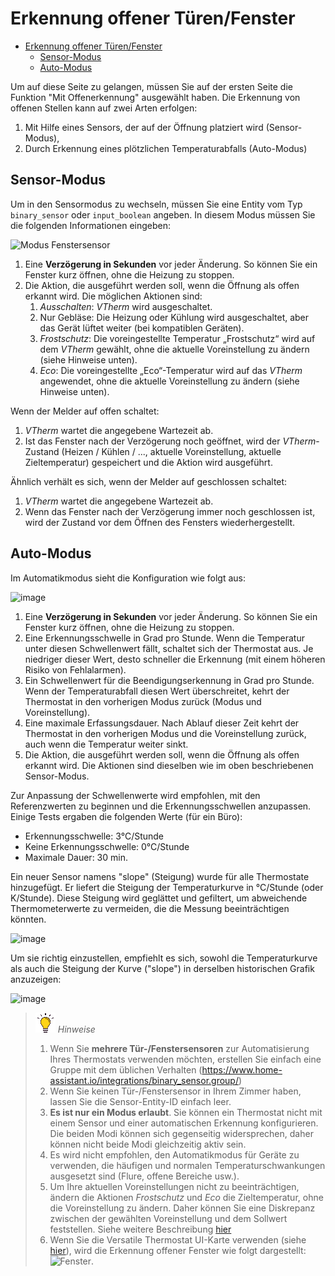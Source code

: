 # Erkennung offener Türen/Fenster

- [Erkennung offener Türen/Fenster](#erkennung-offener-tütrenfenster)
  - [Sensor-Modus](#sensor-modus)
  - [Auto-Modus](#auto-modus)

Um auf diese Seite zu gelangen, müssen Sie auf der ersten Seite die Funktion "Mit Offenerkennung" ausgewählt haben.
Die Erkennung von offenen Stellen kann auf zwei Arten erfolgen:
1. Mit Hilfe eines Sensors, der auf der Öffnung platziert wird (Sensor-Modus),
2. Durch Erkennung eines plötzlichen Temperaturabfalls (Auto-Modus)

## Sensor-Modus
Um in den Sensormodus zu wechseln, müssen Sie eine Entity vom Typ `binary_sensor` oder `input_boolean` angeben.
In diesem Modus müssen Sie die folgenden Informationen eingeben:

![Modus Fenstersensor](images/config-window-sensor.png)

1. Eine **Verzögerung in Sekunden** vor jeder Änderung. So können Sie ein Fenster kurz öffnen, ohne die Heizung zu stoppen.
2. Die Aktion, die ausgeführt werden soll, wenn die Öffnung als offen erkannt wird. Die möglichen Aktionen sind:
   1. _Ausschalten_: _VTherm_ wird ausgeschaltet.
   2. Nur Gebläse: Die Heizung oder Kühlung wird ausgeschaltet, aber das Gerät lüftet weiter (bei kompatiblen Geräten).
   3. _Frostschutz_: Die voreingestellte Temperatur „Frostschutz“ wird auf dem _VTherm_ gewählt, ohne die aktuelle Voreinstellung zu ändern (siehe Hinweise unten).
   4. _Eco_: Die voreingestellte „Eco“-Temperatur wird auf das _VTherm_ angewendet, ohne die aktuelle Voreinstellung zu ändern (siehe Hinweise unten).

Wenn der Melder auf offen schaltet:
1. _VTherm_ wartet die angegebene Wartezeit ab.
2. Ist das Fenster nach der Verzögerung noch geöffnet, wird der _VTherm_-Zustand (Heizen / Kühlen / ..., aktuelle Voreinstellung, aktuelle Zieltemperatur) gespeichert und die Aktion wird ausgeführt.

Ähnlich verhält es sich, wenn der Melder auf geschlossen schaltet:
1. _VTherm_ wartet die angegebene Wartezeit ab.
2. Wenn das Fenster nach der Verzögerung immer noch geschlossen ist, wird der Zustand vor dem Öffnen des Fensters wiederhergestellt.

## Auto-Modus
Im Automatikmodus sieht die Konfiguration wie folgt aus:

![image](images/config-window-auto.png)

1. Eine **Verzögerung in Sekunden** vor jeder Änderung. So können Sie ein Fenster kurz öffnen, ohne die Heizung zu stoppen.
2. Eine Erkennungsschwelle in Grad pro Stunde. Wenn die Temperatur unter diesen Schwellenwert fällt, schaltet sich der Thermostat aus. Je niedriger dieser Wert, desto schneller die Erkennung (mit einem höheren Risiko von Fehlalarmen).
3. Ein Schwellenwert für die Beendigungserkennung in Grad pro Stunde. Wenn der Temperaturabfall diesen Wert überschreitet, kehrt der Thermostat in den vorherigen Modus zurück (Modus und Voreinstellung).
4. Eine maximale Erfassungsdauer. Nach Ablauf dieser Zeit kehrt der Thermostat in den vorherigen Modus und die Voreinstellung zurück, auch wenn die Temperatur weiter sinkt.
5. Die Aktion, die ausgeführt werden soll, wenn die Öffnung als offen erkannt wird. Die Aktionen sind dieselben wie im oben beschriebenen Sensor-Modus.

Zur Anpassung der Schwellenwerte wird empfohlen, mit den Referenzwerten zu beginnen und die Erkennungsschwellen anzupassen. Einige Tests ergaben die folgenden Werte (für ein Büro):
- Erkennungsschwelle: 3°C/Stunde
- Keine Erkennungsschwelle: 0°C/Stunde
- Maximale Dauer: 30 min.

Ein neuer Sensor namens "slope" (Steigung) wurde für alle Thermostate hinzugefügt. Er liefert die Steigung der Temperaturkurve in °C/Stunde (oder K/Stunde). Diese Steigung wird geglättet und gefiltert, um abweichende Thermometerwerte zu vermeiden, die die Messung beeinträchtigen könnten.

![image](images/temperature-slope.png)

Um sie richtig einzustellen, empfiehlt es sich, sowohl die Temperaturkurve als auch die Steigung der Kurve ("slope") in derselben historischen Grafik anzuzeigen:

![image](images/window-auto-tuning.png)

> ![Tip](images/tips.png) _*Hinweise*_
>
> 1. Wenn Sie **mehrere Tür-/Fenstersensoren** zur Automatisierung Ihres Thermostats verwenden möchten, erstellen Sie einfach eine Gruppe mit dem üblichen Verhalten (https://www.home-assistant.io/integrations/binary_sensor.group/)
> 2. Wenn Sie keinen Tür-/Fenstersensor in Ihrem Zimmer haben, lassen Sie die Sensor-Entity-ID einfach leer.
> 3. **Es ist nur ein Modus erlaubt**. Sie können ein Thermostat nicht mit einem Sensor und einer automatischen Erkennung konfigurieren. Die beiden Modi können sich gegenseitig widersprechen, daher können nicht beide Modi gleichzeitig aktiv sein.
> 4. Es wird nicht empfohlen, den Automatikmodus für Geräte zu verwenden, die häufigen und normalen Temperaturschwankungen ausgesetzt sind (Flure, offene Bereiche usw.).
> 5. Um Ihre aktuellen Voreinstellungen nicht zu beeinträchtigen, ändern die Aktionen _Frostschutz_ und _Eco_ die Zieltemperatur, ohne die Voreinstellung zu ändern. Daher können Sie eine Diskrepanz zwischen der gewählten Voreinstellung und dem Sollwert feststellen. Siehe weitere Beschreibung [hier](troubleshooting.md#open-window-detection-does-not-prevent-preset-changes)
> 6. Wenn Sie die Versatile Thermostat UI-Karte verwenden (siehe [hier](additions.md#even-better-with-the-versatile-thermostat-ui-card)), wird die Erkennung offener Fenster wie folgt dargestellt: ![Fenster](images/window-detection-icon.png).